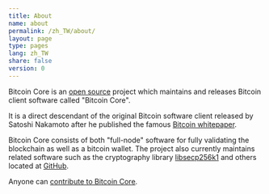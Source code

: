 ```yaml
---
title: About
name: about
permalink: /zh_TW/about/
layout: page
type: pages
lang: zh_TW
share: false
version: 0
---
```


Bitcoin Core is an [open source](https://opensource.org/) project which maintains and releases Bitcoin client software called "Bitcoin Core".

It is a direct descendant of the original Bitcoin software client released by Satoshi Nakamoto after he published the famous [Bitcoin whitepaper](/bitcoin.pdf).

Bitcoin Core consists of both "full-node" software for fully validating the blockchain as well as a bitcoin wallet. The project also currently maintains related
software such as the cryptography library [libsecp256k1](https://github.com/bitcoin/secp256k1) and others located at [GitHub](https://github.com/bitcoin).

Anyone can [contribute to Bitcoin Core](/zh_TW/contribute).